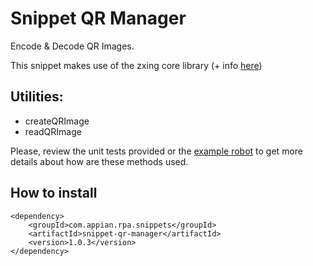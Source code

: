 # Snippet QR Manager
 Encode & Decode QR Images.


This snippet makes use of the zxing core library (+ info [here](https://github.com/zxing/zxing))

## Utilities:

* createQRImage
* readQRImage

Please, review the unit tests provided or the [example robot](https://github.com/appianps/ps-plugin-appianrpa-Snippets/tree/master/snippets-examples/robot-snippet-QR-manager) to get more details about how are these methods used. 

## How to install 
```
<dependency>
    <groupId>com.appian.rpa.snippets</groupId>
    <artifactId>snippet-qr-manager</artifactId>
    <version>1.0.3</version>
</dependency>
```
